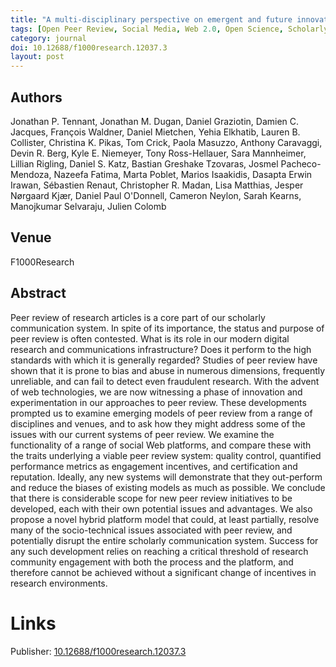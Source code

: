 ```yaml
---
title: "A multi-disciplinary perspective on emergent and future innovations in peer review"
tags: [Open Peer Review, Social Media, Web 2.0, Open Science, Scholarly Publishing, Incentives, Quality Control]
category: journal
doi: 10.12688/f1000research.12037.3
layout: post
---
```


## Authors
Jonathan P. Tennant, Jonathan M. Dugan, Daniel Graziotin, Damien C. Jacques, François Waldner, Daniel Mietchen, Yehia Elkhatib, Lauren B. Collister, Christina K. Pikas, Tom Crick, Paola Masuzzo, Anthony Caravaggi, Devin R. Berg, Kyle E. Niemeyer, Tony Ross-Hellauer, Sara Mannheimer, Lillian Rigling, Daniel S. Katz, Bastian Greshake Tzovaras, Josmel Pacheco-Mendoza, Nazeefa Fatima, Marta Poblet, Marios Isaakidis, Dasapta Erwin Irawan, Sébastien Renaut, Christopher R. Madan, Lisa Matthias, Jesper Nørgaard Kjær, Daniel Paul O'Donnell, Cameron Neylon, Sarah Kearns, Manojkumar Selvaraju, Julien Colomb

## Venue
F1000Research

## Abstract

Peer review of research articles is a core part of our scholarly communication system. In spite of its importance, the status and purpose of peer review is often contested. What is its role in our modern digital research and communications infrastructure? Does it perform to the high standards with which it is generally regarded? Studies of peer review have shown that it is prone to bias and abuse in numerous dimensions, frequently unreliable, and can fail to detect even fraudulent research. With the advent of web technologies, we are now witnessing a phase of innovation and experimentation in our approaches to peer review. These developments prompted us to examine emerging models of peer review from a range of disciplines and venues, and to ask how they might address some of the issues with our current systems of peer review. We examine the functionality of a range of social Web platforms, and compare these with the traits underlying a viable peer review system: quality control, quantified performance metrics as engagement incentives, and certification and reputation. Ideally, any new systems will demonstrate that they out-perform and reduce the biases of existing models as much as possible. We conclude that there is considerable scope for new peer review initiatives to be developed, each with their own potential issues and advantages. We also propose a novel hybrid platform model that could, at least partially, resolve many of the socio-technical issues associated with peer review, and potentially disrupt the entire scholarly communication system. Success for any such development relies on reaching a critical threshold of research community engagement with both the process and the platform, and therefore cannot be achieved without a significant change of incentives in research environments.

# Links
Publisher: [10.12688/f1000research.12037.3](http://dx.doi.org/10.12688/f1000research.12037.3)  
